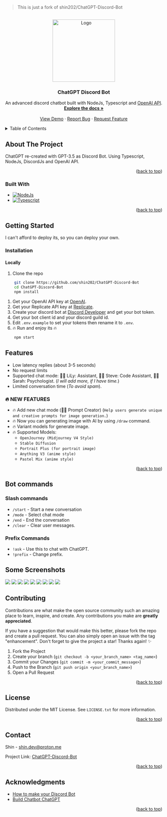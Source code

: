 <a name="readme-top"></a>


> This is just a fork of shin202/ChatGPT-Discord-Bot



<!-- PROJECT LOGO -->
<br />
<div align="center">
  <a href="https://github.com/shin202/ChatGPT-Discord-Bot">
    <img src="src/assets/images/logo.png" alt="Logo" width="200" height="200">
  </a>

<h3 align="center">ChatGPT Discord Bot</h3>

  <p align="center">
    An advanced discord chatbot built with NodeJs, Typescript and <a href="https://openai.com/">OpenAI API</a>. 
    <br />
    <a href="https://github.com/shin202/ChatGPT-Discord-Bot"><strong>Explore the docs »</strong></a>
    <br />
    <br />
    <a href="#">View Demo</a>
    ·
    <a href="https://github.com/shin202/ChatGPT-Discord-Bot/issues">Report Bug</a>
    ·
    <a href="https://github.com/shin202/ChatGPT-Discord-Bot/issues">Request Feature</a>
  </p>
</div>



<!-- TABLE OF CONTENTS -->
<details>
  <summary>Table of Contents</summary>
  <ol>
    <li>
      <a href="#about-the-project">About The Project</a>
      <ul>
        <li><a href="#built-with">Built With</a></li>
      </ul>
    </li>
    <li>
      <a href="#getting-started">Getting Started</a>
      <ul>
        <li><a href="#installation">Installation</a></li>
      </ul>
    </li>
    <li><a href="#usage">Features</a></li>
    <li><a href="#bot-commands">Bot Commands</a></li>
    <li><a href="#some-screenshots">Some Screenshots</a></li>
    <li><a href="#contributing">Contributing</a></li>
    <li><a href="#license">License</a></li>
    <li><a href="#contact">Contact</a></li>
    <li><a href="#acknowledgments">Acknowledgments</a></li>
  </ol>
</details>



<!-- ABOUT THE PROJECT -->
## About The Project

ChatGPT re-created with GPT-3.5 as Discord Bot. Using Typescript, NodeJs, DiscordJs and OpenAI API.

<p align="right">(<a href="#readme-top">back to top</a>)</p>


### Built With

* [![NodeJs][Node.js]][Node-url]
* [![Typescript][Typescript]][Typescript-url]

<p align="right">(<a href="#readme-top">back to top</a>)</p>



<!-- GETTING STARTED -->
## Getting Started
I can't afford to deploy its, so you can deploy your own.

### Installation
#### Locally

1. Clone the repo
```sh
    git clone https://github.com/shin202/ChatGPT-Discord-Bot
    cd ChatGPT-Discord-Bot
    npm install
```

1. Get your OpenAI API key at [OpenAI](https://openai.com/api/).
2. Get your Replicate API key at [Replicate](https://replicate.com/).
3. Create your discord bot at [Discord Developer](https://discord.com/developers/applications) and get your bot token.
4. Get your bot client id and your discord guild id.
5. Edit `.env.example` to set your tokens then rename it to `.env`.
6. 🔥 Run and enjoy its 🔥
```sh
    npm start 
```

## Features

- Low latency replies (about 3-5 seconds)
- No request limits
- Supported chat mode: 👩‍💼 LiLy: Assistant, 👨‍💻 Steve: Code Assistant, 👩‍⚕️ Sarah: Psychologist. (*I will add more, if I have time.*)
- Limited conversation time (*To avoid spam*).

### 🔥 NEW FEATURES
- 🔥 Add new chat mode (👨‍🎨 Prompt Creator) (`Help users generate unique and creative prompts for image generation.`)
- 🔥 Now you can generating image with AI by using `/draw` command.
- 🔥 Variant models for generate image.
- 🔥 Supported Models:
    * `OpenJourney (Midjourney V4 Style)`
    * `Stable Diffusion`
    * `Portrait Plus (for portrait image)`
    * `Anything V3 (anime style)`
    * `Pastel Mix (anime style)`

<p align="right">(<a href="#readme-top">back to top</a>)</p>


## Bot commands
### Slash commands

- `/start` - Start a new conversation
- `/mode` - Select chat mode
- `/end` - End the conversation
- `/clear` - Clear user messages.

### Prefix Commands

- `!ask` - Use this to chat with ChatGPT.
- `!prefix` - Change prefix.


## Some Screenshots

<img src="src/assets/images/screenshots/1.png">
<img src="src/assets/images/screenshots/2.png">
<img src="src/assets/images/screenshots/3.png">
<img src="src/assets/images/screenshots/4.png">
<img src="src/assets/images/screenshots/5.png">
<img src="src/assets/images/screenshots/6.png">
<img src="src/assets/images/screenshots/7.png">
<img src="src/assets/images/screenshots/8.png">
<img src="src/assets/images/screenshots/9.png">

<!-- CONTRIBUTING -->
## Contributing

Contributions are what make the open source community such an amazing place to learn, inspire, and create. Any contributions you make are **greatly appreciated**.

If you have a suggestion that would make this better, please fork the repo and create a pull request. You can also simply open an issue with the tag "enhancement".
Don't forget to give the project a star! Thanks again! ✨

1. Fork the Project
2. Create your branch (`git checkout -b <your_branch_name> <tag_name>`)
3. Commit your Changes (`git commit -m <your_commit_message>`)
4. Push to the Branch (`git push origin <your_branch_name>`)
5. Open a Pull Request

<p align="right">(<a href="#readme-top">back to top</a>)</p>



<!-- LICENSE -->
## License

Distributed under the MIT License. See `LICENSE.txt` for more information.

<p align="right">(<a href="#readme-top">back to top</a>)</p>



<!-- CONTACT -->
## Contact

Shin - <a href="mailto:shin.dev@proton.me">shin.dev@proton.me</a>

Project Link: [ChatGPT-Discord-Bot](https://github.com/shin202/ChatGPT-Discord-Bot)

<p align="right">(<a href="#readme-top">back to top</a>)</p>



<!-- ACKNOWLEDGMENTS -->
## Acknowledgments

* [How to make your Discord Bot](https://www.youtube.com/@WornOffKeys)
* [Build Chatbot ChatGPT](https://monokaijs.com/blog/sharing/tao-chatbot-gpt)

<p align="right">(<a href="#readme-top">back to top</a>)</p>



<!-- MARKDOWN LINKS & IMAGES -->
[contributors-shield]: https://img.shields.io/github/contributors/github_username/repo_name.svg?style=for-the-badge
[contributors-url]: https://github.com/github_username/repo_name/graphs/contributors
[forks-shield]: https://img.shields.io/github/forks/github_username/repo_name.svg?style=for-the-badge
[forks-url]: https://github.com/github_username/repo_name/network/members
[stars-shield]: https://img.shields.io/github/stars/github_username/repo_name.svg?style=for-the-badge
[stars-url]: https://github.com/github_username/repo_name/stargazers
[issues-shield]: https://img.shields.io/github/issues/github_username/repo_name.svg?style=for-the-badge
[issues-url]: https://github.com/github_username/repo_name/issues
[license-shield]: https://img.shields.io/github/license/github_username/repo_name.svg?style=for-the-badge
[license-url]: https://github.com/github_username/repo_name/blob/master/LICENSE.txt
[linkedin-shield]: https://img.shields.io/badge/-LinkedIn-black.svg?style=for-the-badge&logo=linkedin&colorB=555
[linkedin-url]: https://linkedin.com/in/linkedin_username
[Next.js]: https://img.shields.io/badge/next.js-000000?style=for-the-badge&logo=nextdotjs&logoColor=white
[Next-url]: https://nextjs.org/
[React.js]: https://img.shields.io/badge/React-20232A?style=for-the-badge&logo=react&logoColor=61DAFB
[React-url]: https://reactjs.org/
[Vue.js]: https://img.shields.io/badge/Vue.js-35495E?style=for-the-badge&logo=vuedotjs&logoColor=4FC08D
[Vue-url]: https://vuejs.org/
[Angular.io]: https://img.shields.io/badge/Angular-DD0031?style=for-the-badge&logo=angular&logoColor=white
[Angular-url]: https://angular.io/
[Svelte.dev]: https://img.shields.io/badge/Svelte-4A4A55?style=for-the-badge&logo=svelte&logoColor=FF3E00
[Svelte-url]: https://svelte.dev/
[Laravel.com]: https://img.shields.io/badge/Laravel-FF2D20?style=for-the-badge&logo=laravel&logoColor=white
[Laravel-url]: https://laravel.com
[Bootstrap.com]: https://img.shields.io/badge/Bootstrap-563D7C?style=for-the-badge&logo=bootstrap&logoColor=white
[Bootstrap-url]: https://getbootstrap.com
[JQuery.com]: https://img.shields.io/badge/jQuery-0769AD?style=for-the-badge&logo=jquery&logoColor=white
[JQuery-url]: https://jquery.com
[Typescript]: https://img.shields.io/badge/TypeScript-007ACC?style=for-the-badge&logo=typescript&logoColor=white
[Typescript-url]: https://www.typescriptlang.org
[Node.js]: https://img.shields.io/badge/Node.js-43853D?style=for-the-badge&logo=node.js&logoColor=white
[Node-url]: https://nodejs.org/en
[Express.js]: https://img.shields.io/badge/Express.js-404D59?style=for-the-badge
[Express-url]: https://expressjs.com
